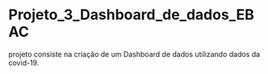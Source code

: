 # Projeto_3_Dashboard_de_dados_EBAC
projeto consiste na criação de um Dashboard de dados utilizando dados da covid-19.
